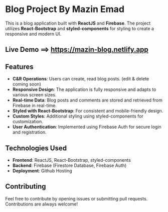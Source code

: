 # Blog Project By Mazin Emad

This is a blog application built with **ReactJS** and **Firebase**. The project utilizes **React-Bootstrap** and **styled-components** for styling to create a responsive and modern UI.

## Live Demo ==> https://mazin-blog.netlify.app

## Features

- **C&R Operations**: Users can create, read blog posts. (edit & delete coming soon)
- **Responsive Design**: The application is fully responsive and adapts to various screen sizes.
- **Real-time Data**: Blog posts and comments are stored and retrieved from Firebase in real-time.
- **Styled with React-Bootstrap**: For consistent and mobile-friendly design.
- **Custom Styles**: Additional styling using styled-components for customization.
- **User Authentication**: Implemented using Firebase Auth for secure login and registration.

## Technologies Used

- **Frontend**: ReactJS, React-Bootstrap, styled-components
- **Backend**: Firebase (Firestore Database, Firebase Auth)
- **Deployment**: Github Hosting

## Contributing

Feel free to contribute by opening issues or submitting pull requests. Contributions are always welcome!
